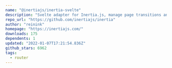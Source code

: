 ```yaml
---
name: "@inertiajs/inertia-svelte"
description: "Svelte adapter for Inertia.js, manage page transitions and data."
repo_url: "https://github.com/inertiajs/inertia"
author: "reinink"
homepage: "https://inertiajs.com/"
downloads: 175
dependents: 1
updated: "2022-01-07T17:21:54.836Z"
github_stars: 6962
tags: 
  - router
---
```

